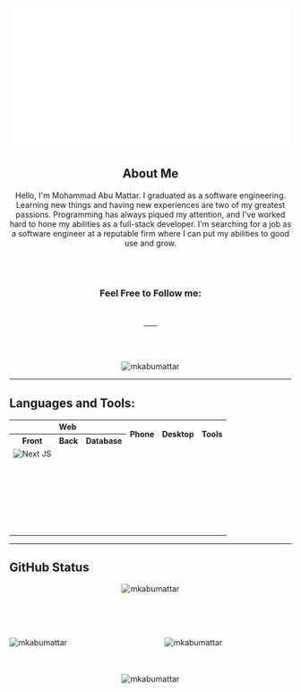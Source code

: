 <div align="center">
  <a href="https://mkabumattar.netlify.app/" target="_blank">
      <img src="./assets/img/Header.svg" alt="mkabumattar" />
  </a>
</div>


<div align="center">
<h2>About Me</h2>
	
<p>Hello, I'm Mohammad Abu Mattar. I graduated as a software engineering. Learning new things and having new experiences are two of my greatest passions. Programming has always piqued my attention, and I've worked hard to hone my abilities as a full-stack developer. I'm searching for a job as a software engineer at a reputable firm where I can put my abilities to good use and grow.</p>
	
<br/><br/>
	
### Feel Free to Follow me:
	
<br/>
	
<div>
<a href="https://mkabumattar.netlify.app/" target="_blank">
<img src="https://img.shields.io/badge/My%20Portfolio-%23000000.svg?style=for-the-badge" alt=""/>
</a>

<a href="https://www.linkedin.com/in/mkabumattar/" target="_blank">
<img src="https://img.shields.io/badge/linkedin-%230077B5.svg?style=for-the-badge&logo=linkedin&logoColor=white" alt=""/>
</a>
		
<a href="https://github.com/MKAbuMattar" target="_blank">
<img src="https://img.shields.io/badge/github-%23121011.svg?style=for-the-badge&logo=github&logoColor=white" alt=""/>
</a>
	
<a href="https://leetcode.com/MKAbuMattar/" target="_blank">
<img src="https://img.shields.io/badge/LeetCode-%23FFA116.svg?style=for-the-badge&logo=LeetCode&logoColor=white" alt=""/>
</a>
		
<a href="https://codepen.io/MKAbuMattar" target="_blank">
<img src="https://img.shields.io/badge/Codepen-000000?style=for-the-badge&logo=codepen&logoColor=white" alt=""/>
</a>
		
<a href="https://www.instagram.com/mkabumattar/" target="_blank">
<img src="https://img.shields.io/badge/Instagram-%23E4405F.svg?style=for-the-badge&logo=Instagram&logoColor=white" alt=""/>
</a>
		
<a href="https://web.facebook.com/MKAbuMattar" target="_blank">
<img src="https://img.shields.io/badge/Facebook-%231877F2.svg?style=for-the-badge&logo=Facebook&logoColor=white" alt=""/>
</a>

</div>
	
<br/><br/>
	
<img src="https://gpvc.arturio.dev/MKAbuMattar" alt="mkabumattar" />

</div>


***

## Languages and Tools:

<div align="center" width="100%">
<table align="center" width="100%">
<tr>
<th colspan="3">Web</th>
<th rowspan="2">Phone</th>
<th rowspan="2">Desktop</th>
<th rowspan="2">Tools</th>
</tr>
<tr>
<th>Front</th>
<th>Back</th>
<th>Database</th>
</tr>
<tr>
<td><img src="https://img.shields.io/badge/Next-black?style=for-the-badge&logo=next.js&logoColor=white"  alt="Next JS"/></td>
<td><img src="https://img.shields.io/badge/java-%23ED8B00.svg?style=for-the-badge&logo=java&logoColor=white"  alt=""/><img src="https://img.shields.io/badge/spring-%236DB33F.svg?style=for-the-badge&logo=spring&logoColor=white"  alt=""/></td>
<td><img src="https://img.shields.io/badge/MongoDB-%234ea94b.svg?style=for-the-badge&logo=mongodb&logoColor=white"  alt=""/></td>
<td><img src="https://img.shields.io/badge/Android-3DDC84?style=for-the-badge&logo=android&logoColor=white"  alt=""/></td>
<td><img src="https://img.shields.io/badge/c%23-%23239120.svg?style=for-the-badge&logo=c-sharp&logoColor=white"  alt=""/></td>
<td><img src="https://img.shields.io/badge/git-%23F05033.svg?style=for-the-badge&logo=git&logoColor=white"  alt=""/></td>
</tr>
<tr>
<td><img src="https://img.shields.io/badge/react-%2320232a.svg?style=for-the-badge&logo=react&logoColor=%2361DAFB"  alt=""/></td>
<td><img src="https://img.shields.io/badge/node.js-6DA55F?style=for-the-badge&logo=node.js&logoColor=white"  alt=""/><img src="https://img.shields.io/badge/express.js-%23404d59.svg?style=for-the-badge&logo=express&logoColor=%2361DAFB"  alt=""/></td>
<td><img src="https://img.shields.io/badge/postgres-%23316192.svg?style=for-the-badge&logo=postgresql&logoColor=white"  alt=""/></td>
<td></td>
<td></td>
<td><img src="https://img.shields.io/badge/github-%23121011.svg?style=for-the-badge&logo=github&logoColor=white"  alt=""/></td>
</tr>
<tr>
<td><img src="https://img.shields.io/badge/styled--components-DB7093?style=for-the-badge&logo=styled-components&logoColor=white"  alt=""/></td>
<td><img src="https://img.shields.io/badge/php-%23777BB4.svg?style=for-the-badge&logo=php&logoColor=white"  alt=""/></td>
<td><img src="https://img.shields.io/badge/mysql-%2300f.svg?style=for-the-badge&logo=mysql&logoColor=white"  alt=""/></td>
<td></td>
<td></td>
<td><img src="https://img.shields.io/badge/heroku-%23430098.svg?style=for-the-badge&logo=heroku&logoColor=white)"  alt=""/></td>
</tr>
<tr>
<td><img src="https://img.shields.io/badge/bootstrap-%23563D7C.svg?style=for-the-badge&logo=bootstrap&logoColor=white"  alt=""/></td>
<td><img src="https://img.shields.io/badge/AWS-%23FF9900.svg?style=for-the-badge&logo=amazon-aws&logoColor=white"  alt=""/></td>
<td><img src="https://img.shields.io/badge/sqlite-%2307405e.svg?style=for-the-badge&logo=sqlite&logoColor=white"  alt=""/></td>
<td></td>
<td></td>
<td><img src="https://img.shields.io/badge/netlify-%23000000.svg?style=for-the-badge&logo=netlify&logoColor=#00C7B7"  alt=""/></td>
</tr>
<tr>
<td><img src="https://img.shields.io/badge/javascript-%23323330.svg?style=for-the-badge&logo=javascript&logoColor=%23F7DF1E"  alt=""/></td>
<td></td>
<td></td>
<td></td>
<td></td>
<td><img src="https://img.shields.io/badge/Visual%20Studio%20Code-0078d7.svg?style=for-the-badge&logo=visual-studio-code&logoColor=white"  alt=""/></td>
</tr>
<tr>
<td><img src="https://img.shields.io/badge/css3-%231572B6.svg?style=for-the-badge&logo=css3&logoColor=white"  alt=""/></td>
<td></td>
<td></td>
<td></td>
<td></td>
<td><img src="https://img.shields.io/badge/IntelliJIDEA-000000.svg?style=for-the-badge&logo=intellij-idea&logoColor=white"  alt=""/></td>
</tr>
<tr>
<td><img src="https://img.shields.io/badge/html5-%23E34F26.svg?style=for-the-badge&logo=html5&logoColor=white"  alt=""/></td>
<td></td>
<td></td>
<td></td>
<td></td>
<td><img src="https://img.shields.io/badge/Android%20Studio-3DDC84.svg?style=for-the-badge&logo=android-studio&logoColor=white"  alt=""/></td>
</tr>
</table>
</div>

<!-- ![NodeJS](https://img.shields.io/badge/node.js-6DA55F?style=for-the-badge&logo=node.js&logoColor=white)
![Express.js](https://img.shields.io/badge/express.js-%23404d59.svg?style=for-the-badge&logo=express&logoColor=%2361DAFB)
![MongoDB](https://img.shields.io/badge/MongoDB-%234ea94b.svg?style=for-the-badge&logo=mongodb&logoColor=white)
![React](https://img.shields.io/badge/react-%2320232a.svg?style=for-the-badge&logo=react&logoColor=%2361DAFB)
![Styled Components](https://img.shields.io/badge/styled--components-DB7093?style=for-the-badge&logo=styled-components&logoColor=white)
![Next JS](https://img.shields.io/badge/Next-black?style=for-the-badge&logo=next.js&logoColor=white)
![Android](https://img.shields.io/badge/Android-3DDC84?style=for-the-badge&logo=android&logoColor=white)
![AWS](https://img.shields.io/badge/AWS-%23FF9900.svg?style=for-the-badge&logo=amazon-aws&logoColor=white)
![Java](https://img.shields.io/badge/java-%23ED8B00.svg?style=for-the-badge&logo=java&logoColor=white)
![Spring](https://img.shields.io/badge/spring-%236DB33F.svg?style=for-the-badge&logo=spring&logoColor=white)
![Postgres](https://img.shields.io/badge/postgres-%23316192.svg?style=for-the-badge&logo=postgresql&logoColor=white)
![PHP](https://img.shields.io/badge/php-%23777BB4.svg?style=for-the-badge&logo=php&logoColor=white)
![MySQL](https://img.shields.io/badge/mysql-%2300f.svg?style=for-the-badge&logo=mysql&logoColor=white)
![JavaScript](https://img.shields.io/badge/javascript-%23323330.svg?style=for-the-badge&logo=javascript&logoColor=%23F7DF1E)
![CSS3](https://img.shields.io/badge/css3-%231572B6.svg?style=for-the-badge&logo=css3&logoColor=white)
![HTML5](https://img.shields.io/badge/html5-%23E34F26.svg?style=for-the-badge&logo=html5&logoColor=white)
![Git](https://img.shields.io/badge/git-%23F05033.svg?style=for-the-badge&logo=git&logoColor=white)
![GitHub](https://img.shields.io/badge/github-%23121011.svg?style=for-the-badge&logo=github&logoColor=white)
![Heroku](https://img.shields.io/badge/heroku-%23430098.svg?style=for-the-badge&logo=heroku&logoColor=white)
![Netlify](https://img.shields.io/badge/netlify-%23000000.svg?style=for-the-badge&logo=netlify&logoColor=#00C7B7)
![Visual Studio Code](https://img.shields.io/badge/Visual%20Studio%20Code-0078d7.svg?style=for-the-badge&logo=visual-studio-code&logoColor=white)
![IntelliJ IDEA](https://img.shields.io/badge/IntelliJIDEA-000000.svg?style=for-the-badge&logo=intellij-idea&logoColor=white)
![Android Studio](https://img.shields.io/badge/Android%20Studio-3DDC84.svg?style=for-the-badge&logo=android-studio&logoColor=white) -->

***

## GitHub Status

<div>
<div align="center"> 
<img src="https://github-readme-streak-stats.herokuapp.com/?user=MKAbuMattar&theme=black-ice&hide_border=true&stroke=0000&background=060A0CD0" alt="mkabumattar" />
</div>
	
<br/><br/><br/>
	
<img align="left" width="45%" src="https://github-readme-stats.vercel.app/api?username=mkabumattar&theme=radical&show_icons=true" alt="mkabumattar" />
	
<img align="right" width="45%" src="https://github-readme-stats.vercel.app/api/top-langs/?username=mkabumattar&theme=radical&show_icons=true" alt="mkabumattar" />
	
<br/><br/><br/>
	
<div align="center" width="60%">
<img src="https://activity-graph.herokuapp.com/graph?username=MKAbuMattar&bg_color=0D1117&color=5BCDEC&line=5BCDEC&point=FFFFFF&hide_border=true" alt="mkabumattar" />
</div>

</div>

